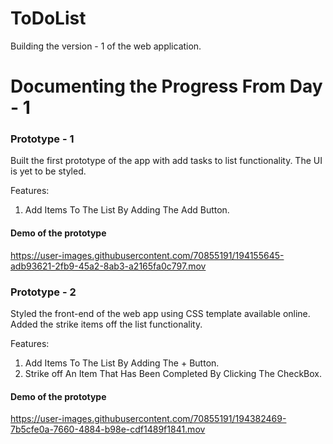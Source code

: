# ToDoList

Building the version - 1 of the web application. 

<h1> Documenting the Progress From Day - 1</h1>

<h3> Prototype - 1 </h3>
<p> Built the first prototype of the app with add tasks to list functionality. The UI is yet to be styled. <p>
<p>
Features: 
<ol>
<li>Add Items To The List By Adding The Add Button. </li> 
</ol></p>  
<h4>Demo of the prototype</h4>

https://user-images.githubusercontent.com/70855191/194155645-adb93621-2fb9-45a2-8ab3-a2165fa0c797.mov


<h3> Prototype - 2 </h3>
<p> Styled the front-end of the web app using CSS template available online. Added the strike items off the list functionality. 
<p>
Features: 
<ol>
<li>Add Items To The List By Adding The + Button. </li>
<li>Strike off An Item That Has Been Completed By Clicking The CheckBox. </li>




</ol></p>
<h4>Demo of the prototype</h4>







https://user-images.githubusercontent.com/70855191/194382469-7b5cfe0a-7660-4884-b98e-cdf1489f1841.mov






